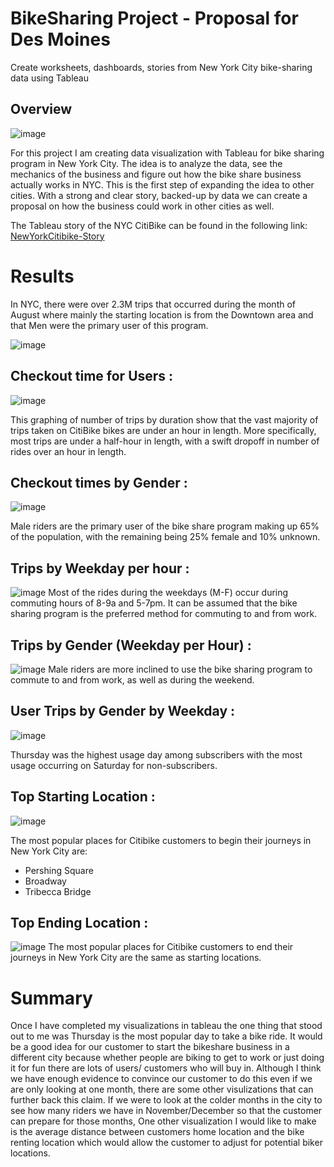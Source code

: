 # BikeSharing Project - Proposal for Des Moines
Create worksheets, dashboards, stories from New York City bike-sharing data using Tableau

## Overview
![image](https://user-images.githubusercontent.com/92283185/152087982-6590acd3-4a99-4fb2-891b-16ed42b3535d.png)

For this project I am creating data visualization with Tableau for bike sharing program in New York City. The idea is to analyze the data, see the mechanics of the business and figure out how the bike share business actually works in NYC. This is the first step of expanding the idea to other cities. With a strong and clear story, backed-up by data we can create a proposal on how the business could work in other cities as well.

The Tableau story of the NYC CitiBike can be found in the following link: [NewYorkCitibike-Story](https://public.tableau.com/app/profile/namrata.s/viz/NewYork_Citibike_Challenge/NewYorkCitibike-Story)

# Results
In NYC, there were over 2.3M trips that occurred during the month of August where mainly the starting location is from the Downtown area and that Men were the primary user of this program.

![image](https://user-images.githubusercontent.com/92283185/152088928-0acc8653-b372-48d5-bbee-c5c57e048e19.png)

## Checkout time for Users :
![image](https://user-images.githubusercontent.com/92283185/152089677-1f485d71-4351-4abd-a7d4-097c98726302.png)

This graphing of number of trips by duration show that the vast majority of trips taken on CitiBike bikes are under an hour in length. More specifically, most trips are under a half-hour in length, with a swift dropoff in number of rides over an hour in length.

## Checkout times by Gender :
![image](https://user-images.githubusercontent.com/92283185/152090215-0359a4ea-bdc0-4a44-8309-85165750f234.png)

Male riders are the primary user of the bike share program making up 65% of the population, with the remaining being 25% female and 10% unknown.

## Trips by Weekday per hour :
![image](https://user-images.githubusercontent.com/92283185/152091305-4e4fa2ef-635d-4f37-8fbe-417ea0cbe410.png)
Most of the rides during the weekdays (M-F) occur during commuting hours of 8-9a and 5-7pm. It can be assumed that the bike sharing program is the preferred method for commuting to and from work.

## Trips by Gender (Weekday per Hour) :
![image](https://user-images.githubusercontent.com/92283185/152090725-009ac546-200a-4763-898b-89f2cb63d29e.png)
Male riders are more inclined to use the bike sharing program to commute to and from work, as well as during the weekend.

## User Trips by Gender by Weekday :
![image](https://user-images.githubusercontent.com/92283185/152090523-ebc3ef95-acff-48ae-9794-79766ac91f86.png)

Thursday was the highest usage day among subscribers with the most usage occurring on Saturday for non-subscribers.

## Top Starting Location :
![image](https://user-images.githubusercontent.com/92283185/152090861-4ce3e798-beaf-4949-93f6-f4c97401faf8.png)

The most popular places for Citibike customers to begin their journeys in New York City are:

  - Pershing Square
  - Broadway
  - Tribecca Bridge

## Top Ending Location :
![image](https://user-images.githubusercontent.com/92283185/152091072-11fc1ca3-de67-4451-87a7-3d9ecd99817a.png)
The most popular places for Citibike customers to end their journeys in New York City are the same as starting locations.

# Summary
Once I have completed my visualizations in tableau the one thing that stood out to me was Thursday is the most popular day to take a bike ride. It would be a good idea for our customer to start the bikeshare business in a different city because whether people are biking to get to work or just doing it for fun there are lots of users/ customers who will buy in. Although I think we have enough evidence to convince our customer to do this even if we are only looking at one month, there are some other visulizations that can further back this claim. If we were to look at the colder months in the city to see how many riders we have in November/December so that the customer can prepare for those months, One other visualization I would like to make is the average distance between customers home location and the bike renting location which would allow the customer to adjust for potential biker locations.



